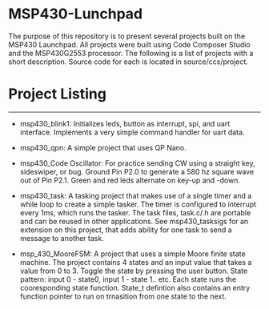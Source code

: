 # MSP430-Lunchpad
The purpose of this repository is to present several projects built on the MSP430 Launchpad. 
All projects were built using Code Composer Studio and the MSP430G2553 processor. 
The following is a list of projects with a short description. Source code for each is located in source/ccs/project.

# Project Listing
  ---------------

- msp430_blink1:  Initializes leds, button as interrupt, spi, and uart interface.  Implements a very simple command handler for uart data.

- msp430_qpn:  A simple project that uses QP Nano.

- msp430_Code Oscillator: For practice sending CW using a straight key, sideswiper, or bug. Ground Pin P2.0 to generate a 580 hz square wave out of Pin P2.1. Green and red leds alternate on key-up and -down.

- msp430_task: A tasking project that makes use of a single timer and a while loop to create a simple tasker. The timer is configured to interrupt every 1ms, which runs the tasker. The task files, task.c/.h are portable and can be reused in other applications. See msp430_tasksigs for an extension on this project, that adds ability for one task to send a message to another task.

- msp_430_MooreFSM: A project that uses a simple Moore finite state machine. The project contains 4 states and an input value that takes a value from 0 to 3. Toggle the state by pressing the user button. State pattern: input 0 - state0, input 1 - state 1.. etc. Each state runs the cooresponding state function. State_t defintion also contains an entry function pointer to run on trnasition from one state to the next.
